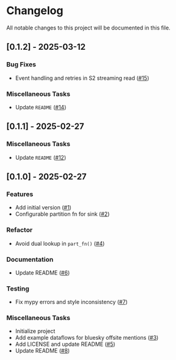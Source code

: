 # Changelog

All notable changes to this project will be documented in this file.

## [0.1.2] - 2025-03-12

### Bug Fixes

- Event handling and retries in S2 streaming read ([#15](https://github.com/s2-streamstore/bytewax-s2/issues/15))

### Miscellaneous Tasks

- Update `README` ([#14](https://github.com/s2-streamstore/bytewax-s2/issues/14))

## [0.1.1] - 2025-02-27

### Miscellaneous Tasks

- Update `README` ([#12](https://github.com/s2-streamstore/bytewax-s2/issues/12))

## [0.1.0] - 2025-02-27

### Features

- Add initial version ([#1](https://github.com/s2-streamstore/bytewax-s2/issues/1))
- Configurable partition fn for sink ([#2](https://github.com/s2-streamstore/bytewax-s2/issues/2))

### Refactor

- Avoid dual lookup in `part_fn()` ([#4](https://github.com/s2-streamstore/bytewax-s2/issues/4))

### Documentation

- Update README ([#6](https://github.com/s2-streamstore/bytewax-s2/issues/6))

### Testing

- Fix mypy errors and style inconsistency ([#7](https://github.com/s2-streamstore/bytewax-s2/issues/7))

### Miscellaneous Tasks

- Initialize project
- Add example dataflows for bluesky offsite mentions ([#3](https://github.com/s2-streamstore/bytewax-s2/issues/3))
- Add LICENSE and update README ([#5](https://github.com/s2-streamstore/bytewax-s2/issues/5))
- Update README ([#8](https://github.com/s2-streamstore/bytewax-s2/issues/8))

<!-- generated by git-cliff -->
